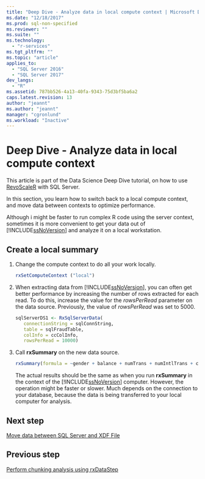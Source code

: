 ```yaml
---
title: "Deep Dive - Analyze data in local compute context | Microsoft Docs"
ms.date: "12/18/2017"
ms.prod: sql-non-specified
ms.reviewer: ""
ms.suite: ""
ms.technology: 
  - "r-services"
ms.tgt_pltfrm: ""
ms.topic: "article"
applies_to: 
  - "SQL Server 2016"
  - "SQL Server 2017"
dev_langs: 
  - "R"
ms.assetid: 787bb526-4a13-40fa-9343-75d3bf5ba6a2
caps.latest.revision: 13
author: "jeannt"
ms.author: "jeannt"
manager: "cgronlund"
ms.workload: "Inactive"
---
```

# Deep Dive - Analyze data in local compute context

This article is part of the Data Science Deep Dive tutorial, on how to use [RevoScaleR](https://docs.microsoft.com/machine-learning-server/r-reference/revoscaler/revoscaler) with SQL Server.

In this section, you learn how to switch back to a local compute context, and move data between contexts to optimize performance.

Although i might be faster to run complex R code using the server context, sometimes it is more convenient to get your data out of [!INCLUDE[ssNoVersion](../../includes/ssnoversion-md.md)] and analyze it on a local workstation.

## Create a local summary

1. Change the compute context to do all your work locally.
  
    ```R
    rxSetComputeContext ("local")
    ```
  
2. When extracting data from [!INCLUDE[ssNoVersion](../../includes/ssnoversion-md.md)], you can often get better performance by increasing the number of rows extracted for each read.  To do this, increase the value for the *rowsPerRead* parameter on the data source. Previously, the value of *rowsPerRead* was set to 5000.
  
    ```R
    sqlServerDS1 <- RxSqlServerData(
       connectionString = sqlConnString,
       table = sqlFraudTable,
       colInfo = ccColInfo,
       rowsPerRead = 10000)
    ```

3. Call **rxSummary** on the new data source.
  
    ```R
    rxSummary(formula = ~gender + balance + numTrans + numIntlTrans + creditLine, data = sqlServerDS1)
    ```
  
    The actual results should be the same as when you run **rxSummary** in the context of the [!INCLUDE[ssNoVersion](../../includes/ssnoversion-md.md)] computer.  However, the operation might be faster or slower. Much depends on the connection to your database, because the data is being transferred to your local computer for analysis.

## Next step

[Move data between SQL Server and XDF File](../../advanced-analytics/tutorials/deepdive-move-data-between-sql-server-and-xdf-file.md)

## Previous step

[Perform chunking analysis using rxDataStep](../../advanced-analytics/tutorials/deepdive-perform-chunking-analysis-using-rxdatastep.md)
